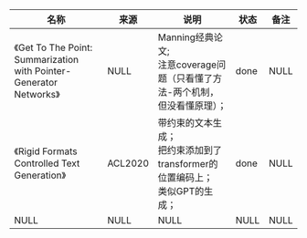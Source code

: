 |名称  |  来源   | 说明  |状态   | 备注  |
|  ----  | ----  |----  | ----  |----  |
| 《Get To The Point: Summarization with Pointer-Generator Networks》  | NULL |Manning经典论文;<br/>注意coverage问题（只看懂了方法-两个机制，但没看懂原理）； |done |NULL |
| 《Rigid Formats Controlled Text Generation》  | ACL2020 |带约束的文本生成；<br/>把约束添加到了transformer的位置编码上；<br/>类似GPT的生成； |done |NULL |
| NULL  | NULL |NULL |NULL |NULL |

